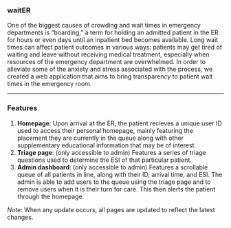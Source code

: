 ### waitER
One of the biggest causes of crowding and wait times in emergency departments is “boarding,” a term for holding an admitted patient in the ER for hours or even days until an inpatient bed becomes available. Long wait times can affect patient outcomes in various ways: patients may get tired of waiting and leave without receiving medical treatment, especially when resources of the emergency department are overwhelmed. In order to alleviate some of the anxiety and stress associated with the process, we created a web application that aims to bring transparency to patient wait times in the emergency room.

---
### Features

1. **Homepage**: Upon arrival at the ER, the patient recieves a unique user ID used to access their personal homepage, mainly featuring the placement they are currently in the queue along with other supplementary educational information that may be of interest.
2. **Triage page**: (only accessible to admin) Features a series of triage questions used to determine the ESI of that particular patient.
3. **Admin dashboard**: (only accessible to admin) Features a scrollable queue of all patients in line, along with their ID, arrival time, and ESI. The admin is able to add users to the queue using the triage page and to remove users when it is their turn for care. This then alerts the patient through the homepage. 

*Note*: When any update occurs, all pages are updated to reflect the latest changes. 

